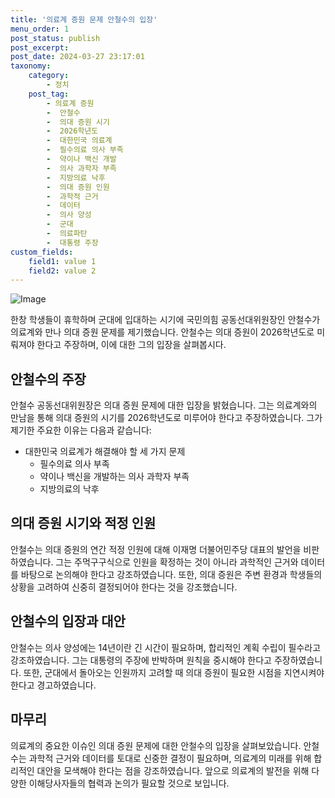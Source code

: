```yaml
---
title: '의료계 증원 문제 안철수의 입장'
menu_order: 1
post_status: publish
post_excerpt: 
post_date: 2024-03-27 23:17:01
taxonomy:
    category:
        - 정치
    post_tag:
        - 의료계 증원
        -  안철수
        -  의대 증원 시기
        -  2026학년도
        -  대한민국 의료계
        -  필수의료 의사 부족
        -  약이나 백신 개발
        -  의사 과학자 부족
        -  지방의료 낙후
        -  의대 증원 인원
        -  과학적 근거
        -  데이터
        -  의사 양성
        -  군대
        -  의료파탄
        -  대통령 주장
custom_fields:
    field1: value 1
    field2: value 2
---
```


![Image](https://imgnews.pstatic.net/image/057/2024/03/27/0001808428_001_20240327102709912.jpg?type=w647)

한창 학생들이 휴학하며 군대에 입대하는 시기에 국민의힘 공동선대위원장인 안철수가 의료계와 만나 의대 증원 문제를 제기했습니다. 안철수는 의대 증원이 2026학년도로 미뤄져야 한다고 주장하며, 이에 대한 그의 입장을 살펴봅시다.
## 안철수의 주장
안철수 공동선대위원장은 의대 증원 문제에 대한 입장을 밝혔습니다. 그는 의료계와의 만남을 통해 의대 증원의 시기를 2026학년도로 미루어야 한다고 주장하였습니다. 그가 제기한 주요한 이유는 다음과 같습니다:
- 대한민국 의료계가 해결해야 할 세 가지 문제
  - 필수의료 의사 부족
  - 약이나 백신을 개발하는 의사 과학자 부족
  - 지방의료의 낙후
## 의대 증원 시기와 적정 인원
안철수는 의대 증원의 연간 적정 인원에 대해 이재명 더불어민주당 대표의 발언을 비판하였습니다. 그는 주먹구구식으로 인원을 확정하는 것이 아니라 과학적인 근거와 데이터를 바탕으로 논의해야 한다고 강조하였습니다. 또한, 의대 증원은 주변 환경과 학생들의 상황을 고려하여 신중히 결정되어야 한다는 것을 강조했습니다.
## 안철수의 입장과 대안
안철수는 의사 양성에는 14년이란 긴 시간이 필요하며, 합리적인 계획 수립이 필수라고 강조하였습니다. 그는 대통령의 주장에 반박하며 원칙을 중시해야 한다고 주장하였습니다. 또한, 군대에서 돌아오는 인원까지 고려할 때 의대 증원이 필요한 시점을 지연시켜야 한다고 경고하였습니다.
## 마무리
의료계의 중요한 이슈인 의대 증원 문제에 대한 안철수의 입장을 살펴보았습니다. 안철수는 과학적 근거와 데이터를 토대로 신중한 결정이 필요하며, 의료계의 미래를 위해 합리적인 대안을 모색해야 한다는 점을 강조하였습니다. 앞으로 의료계의 발전을 위해 다양한 이해당사자들의 협력과 논의가 필요할 것으로 보입니다.
